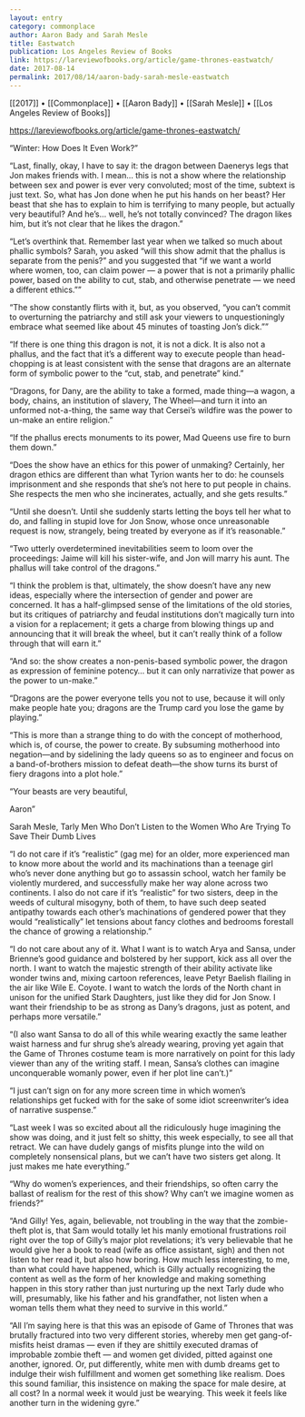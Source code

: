 ```yaml
---
layout: entry
category: commonplace
author: Aaron Bady and Sarah Mesle
title: Eastwatch
publication: Los Angeles Review of Books
link: https://lareviewofbooks.org/article/game-thrones-eastwatch/
date: 2017-08-14
permalink: 2017/08/14/aaron-bady-sarah-mesle-eastwatch
---
```


[[2017]] • [[Commonplace]] • [[Aaron Bady]] • [[Sarah Mesle]] • [[Los Angeles Review of Books]]

https://lareviewofbooks.org/article/game-thrones-eastwatch/

“Winter: How Does It Even Work?”

“Last, finally, okay, I have to say it: the dragon between Daenerys legs that Jon makes friends with. I mean… this is not a show where the relationship between sex and power is ever very convoluted; most of the time, subtext is just text. So, what has Jon done when he put his hands on her beast? Her beast that she has to explain to him is terrifying to many people, but actually very beautiful? And he’s… well, he’s not totally convinced? The dragon likes him, but it’s not clear that he likes the dragon.”

“Let’s overthink that. Remember last year when we talked so much about phallic symbols? Sarah, you asked “will this show admit that the phallus is separate from the penis?” and you suggested that “if we want a world where women, too, can claim power — a power that is not a primarily phallic power, based on the ability to cut, stab, and otherwise penetrate — we need a different ethics.””

“The show constantly flirts with it, but, as you observed, “you can’t commit to overturning the patriarchy and still ask your viewers to unquestioningly embrace what seemed like about 45 minutes of toasting Jon’s dick.””

“If there is one thing this dragon is not, it is not a dick. It is also not a phallus, and the fact that it’s a different way to execute people than head-chopping is at least consistent with the sense that dragons are an alternate form of symbolic power to the “cut, stab, and penetrate” kind.”

“Dragons, for Dany, are the ability to take a formed, made thing—a wagon, a body, chains, an institution of slavery, The Wheel—and turn it into an unformed not-a-thing, the same way that Cersei’s wildfire was the power to un-make an entire religion.”

“If the phallus erects monuments to its power, Mad Queens use fire to burn them down.”

“Does the show have an ethics for this power of unmaking? Certainly, her dragon ethics are different than what Tyrion wants her to do: he counsels imprisonment and she responds that she’s not here to put people in chains. She respects the men who she incinerates, actually, and she gets results.”

“Until she doesn’t. Until she suddenly starts letting the boys tell her what to do, and falling in stupid love for Jon Snow, whose once unreasonable request is now, strangely, being treated by everyone as if it’s reasonable.”

“Two utterly overdetermined inevitabilities seem to loom over the proceedings: Jaime will kill his sister-wife, and Jon will marry his aunt. The phallus will take control of the dragons.”

“I think the problem is that, ultimately, the show doesn’t have any new ideas, especially where the intersection of gender and power are concerned. It has a half-glimpsed sense of the limitations of the old stories, but its critiques of patriarchy and feudal institutions don’t magically turn into a vision for a replacement; it gets a charge from blowing things up and announcing that it will break the wheel, but it can’t really think of a follow through that will earn it.”

“And so: the show creates a non-penis-based symbolic power, the dragon as expression of feminine potency… but it can only narrativize that power as the power to un-make.”

“Dragons are the power everyone tells you not to use, because it will only make people hate you; dragons are the Trump card you lose the game by playing.”

“This is more than a strange thing to do with the concept of motherhood, which is, of course, the power to create. By subsuming motherhood into negation—and by sidelining the lady queens so as to engineer and focus on a band-of-brothers mission to defeat death—the show turns its burst of fiery dragons into a plot hole.”

“Your beasts are very beautiful,

Aaron”





Sarah Mesle, Tarly Men Who Don’t Listen to the Women Who Are Trying To Save Their Dumb Lives


“I do not care if it’s “realistic” (gag me) for an older, more experienced man to know more about the world and its machinations than a teenage girl who’s never done anything but go to assassin school, watch her family be violently murdered, and successfully make her way alone across two continents. I also do not care if it’s “realistic” for two sisters, deep in the weeds of cultural misogyny, both of them, to have such deep seated antipathy towards each other’s machinations of gendered power that they would “realistically” let tensions about fancy clothes and bedrooms forestall the chance of growing a relationship.”


“I do not care about any of it. What I want is to watch Arya and Sansa, under Brienne’s good guidance and bolstered by her support, kick ass all over the north. I want to watch the majestic strength of their ability activate like wonder twins and, mixing cartoon references, leave Petyr Baelish flailing in the air like Wile E. Coyote. I want to watch the lords of the North chant in unison for the unified Stark Daughters, just like they did for Jon Snow. I want their friendship to be as strong as Dany’s dragons, just as potent, and perhaps more versatile.”


“(I also want Sansa to do all of this while wearing exactly the same leather waist harness and fur shrug she’s already wearing, proving yet again that the Game of Thrones costume team is more narratively on point for this lady viewer than any of the writing staff. I mean, Sansa’s clothes can imagine unconquerable womanly power, even if her plot line can’t.)”


“I just can’t sign on for any more screen time in which women’s relationships get fucked with for the sake of some idiot screenwriter’s idea of narrative suspense.”


“Last week I was so excited about all the ridiculously huge imagining the show was doing, and it just felt so shitty, this week especially, to see all that retract. We can have dudely gangs of misfits plunge into the wild on completely nonsensical plans, but we can’t have two sisters get along. It just makes me hate everything.”


“Why do women’s experiences, and their friendships, so often carry the ballast of realism for the rest of this show? Why can’t we imagine women as friends?”


“And Gilly! Yes, again, believable, not troubling in the way that the zombie-theft plot is, that Sam would totally let his manly emotional frustrations roil right over the top of Gilly’s major plot revelations; it’s very believable that he would give her a book to read (wife as office assistant, sigh) and then not listen to her read it, but also how boring. How much less interesting, to me, than what could have happened, which is Gilly actually recognizing the content as well as the form of her knowledge and making something happen in this story rather than just nurturing up the next Tarly dude who will, presumably, like his father and his grandfather, not listen when a woman tells them what they need to survive in this world.”


“All I’m saying here is that this was an episode of Game of Thrones that was brutally fractured into two very different stories, whereby men get gang-of-misfits heist dramas — even if they are shittily executed dramas of improbable zombie theft — and women get divided, pitted against one another, ignored. Or, put differently, white men with dumb dreams get to indulge their wish fulfillment and women get something like realism. Does this sound familiar, this insistence on making the space for male desire, at all cost? In a normal week it would just be wearying. This week it feels like another turn in the widening gyre.”



